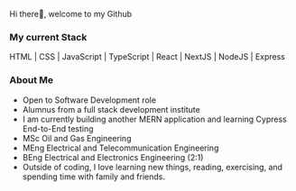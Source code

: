 Hi there👋, welcome to my Github

<h3>My current Stack</h3>
HTML | CSS | JavaScript | TypeScript | React | NextJS | NodeJS | Express

<h3>About Me</h3>

- Open to Software Development role
- Alumnus from a full stack development institute
- I am currently building another MERN application and learning Cypress End-to-End testing
- MSc Oil and Gas Engineering
- MEng Electrical and Telecommunication Engineering
- BEng Electrical and Electronics Engineering (2:1)
- Outside of coding, I love learning new things, reading, exercising, and spending time with family and friends.

